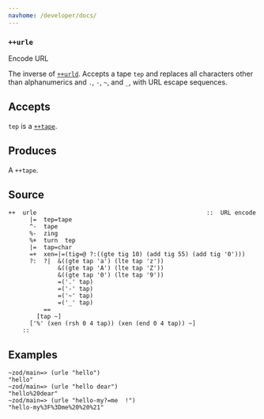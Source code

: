 ```yaml
---
navhome: /developer/docs/
---
```



### `++urle`

Encode URL

The inverse of [`++urld`](). Accepts a tape `tep` and replaces all
characters other than alphanumerics and `.`, `-`, `~`, and `_`, with URL
escape sequences.

Accepts
-------

`tep` is a [`++tape`]().

Produces
--------

A `++tape`.

Source
------

    ++  urle                                                ::  URL encode
          |=  tep=tape
          ^-  tape
          %-  zing
          %+  turn  tep
          |=  tap=char
          =+  xen=|=(tig=@ ?:((gte tig 10) (add tig 55) (add tig '0')))
          ?:  ?|  &((gte tap 'a') (lte tap 'z'))
                  &((gte tap 'A') (lte tap 'Z'))
                  &((gte tap '0') (lte tap '9'))
                  =('.' tap)
                  =('-' tap)
                  =('~' tap)
                  =('_' tap)
              ==
            [tap ~]
          ['%' (xen (rsh 0 4 tap)) (xen (end 0 4 tap)) ~]
        ::

Examples
--------

    ~zod/main=> (urle "hello")
    "hello"
    ~zod/main=> (urle "hello dear")
    "hello%20dear"
    ~zod/main=> (urle "hello-my?=me  !")
    "hello-my%3F%3Dme%20%20%21"


